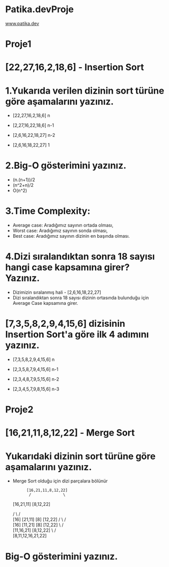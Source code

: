 # Patika.devProje
www.patika.dev
# Proje1
# [22,27,16,2,18,6] - Insertion Sort
# 1.Yukarıda verilen dizinin sort türüne göre aşamalarını yazınız.
 * [22,27,16,2,18,6]    n 
  
 * [2,27,16,22,18,6]    n-1
  
 * [2,6,16,22,18,27]    n-2
  
 * [2,6,16,18,22,27]    1 
  
# 2.Big-O gösterimini yazınız.
 * (n.(n+1))/2
 * (n^2+n)/2
 *  O(n^2)
   
# 3.Time Complexity:
 * Average case: Aradığımız sayının ortada olması,
 * Worst case: Aradığımız sayının sonda olması,
 * Best case: Aradığımız sayının dizinin en başında olması.
 
# 4.Dizi sıralandıktan sonra 18 sayısı hangi case kapsamına girer? Yazınız.
 * Dizimizin sıralanmış hali - [2,6,16,18,22,27] 
 * Dizi sıralandıktan sonra 18 sayısı dizinin ortasında bulunduğu için Average Case kapsamına girer.
 
# [7,3,5,8,2,9,4,15,6] dizisinin Insertion Sort'a göre ilk 4 adımını yazınız.
 * [7,3,5,8,2,9,4,15,6]    n
 
 * [2,3,5,8,7,9,4,15,6]    n-1
 
 * [2,3,4,8,7,9,5,15,6]    n-2
 
 * [2,3,4,5,7,9,8,15,6]    n-3
 
# Proje2
# [16,21,11,8,12,22] - Merge Sort

# Yukarıdaki dizinin sort türüne göre aşamalarını yazınız.
 * Merge Sort olduğu için dizi parçalara bölünür 
  
             [16,21,11,8,12,22]
              /              \
     [16,21,11]              [8,12,22]
     
      /      \                /      \
     [16]   [21,11]          [8]    [12,22]
       /      \                /      \
     [16]   [11,21]          [8]    [12,22]
          \                       /   
     [11,16,21]              [8,12,22] 
          \                       /  
             [8,11,12,16,21,22]
# Big-O gösterimini yazınız.
